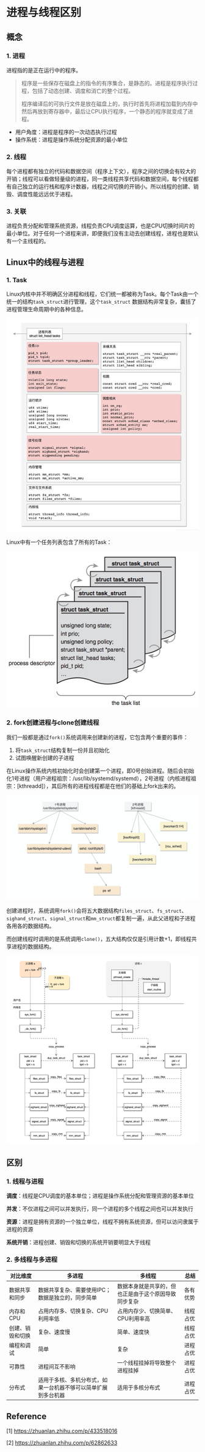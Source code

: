 # 进程与线程区别

## 概念

### 1. 进程

进程指的是正在运行中的程序。

> 程序是一些保存在磁盘上的指令的有序集合，是静态的。进程是程序执行过程，包括了动态创建、调度和消亡的整个过程。
>
> 程序编译后的可执行文件是放在磁盘上的，执行时首先将进程加载到内存中然后再放到寄存器中，最后让CPU执行程序，一个静态的程序就变成了进程。

* 用户角度：进程是程序的一次动态执行过程
* 操作系统：进程是操作系统分配资源的最小单位

### 2. 线程

每个进程都有独立的代码和数据空间（程序上下文），程序之间的切换会有较大的开销；线程可以看做轻量级的进程，同一类线程共享代码和数据空间，每个线程都有自己独立的运行栈和程序计数器，线程之间切换的开销小。所以线程的创建、销毁、调度性能远远优于进程。

### 3. 关联

进程负责分配和管理系统资源，线程负责CPU调度运算，也是CPU切换时间片的最小单位。对于任何一个进程来讲，即便我们没有主动去创建线程，进程也是默认有一个主线程的。

## Linux中的线程与进程

### 1. Task

Linux内核中并不明确区分进程和线程，它们统一都被称为Task。每个Task由一个统一的结构`task_struct`进行管理，这个`task_struct` 数据结构非常复杂，囊括了进程管理生命周期中的各种信息。

![Linux进程数据结构详解_第2张图片](image/de00f72cd0bb45bd926833831c58d39a.jpg)

Linux中有一个任务列表包含了所有的Task：

![img](image/linux_proc1.png)

### 2. fork创建进程与clone创建线程

我们一般都是通过`fork()`系统调用来创建新的进程，它包含两个重要的事件：

1. 将`task_struct`结构复制一份并且初始化
2. 试图唤醒新创建的子进程

在Linux操作系统内核初始化时会创建第一个进程，即0号创始进程。随后会初始化1号进程（用户进程祖宗：/usr/lib/systemd/systemd），2号进程（内核进程祖宗：[kthreadd]），其后所有的进程线程都是在他们的基础上fork出来的。

![image-20220418174103820](image/image-20220418174103820.png)

创建进程时，系统调用`fork()`会将五大数据结构`files_struct`、`fs_struct`、`sighand_struct`、`signal_struct`和`mm_struct`都复制一遍，从此父进程和子进程各用各的数据结构。

而创建线程时调用的是系统调用`clone()`，五大结构仅仅是引用计数+1，即线程共享进程的数据结构。

![线程](image/创建线程.png)

## 区别

### 1. 线程与进程

**调度**：线程是CPU调度的基本单位；进程是操作系统分配和管理资源的基本单位

**并发**：不仅进程之间可以并发执行，同一个进程的多个线程之间也可以并发执行

**资源**：进程是拥有资源的一个独立单位，线程不拥有系统资源，但可以访问隶属于进程的资源

**系统开销**：进程创建、销毁和切换的系统开销要明显大于线程

### 2. 多线程与多进程

| 对比维度         | 多进程                                                       | 多线程                                               | 总结     |
| ---------------- | ------------------------------------------------------------ | ---------------------------------------------------- | -------- |
| 数据共享和同步   | 数据共享复杂、需要使用IPC；数据是独立的，同步简单            | 数据本身就是共享的，但也正是由于这个原因导致同步复杂 | 各有优势 |
| 内存和CPU        | 占用内存多、切换复杂、CPU利用率低                            | 占用内存少、切换简单、CPU利用率高                    | 线程占优 |
| 创建、销毁和切换 | 复杂、速度慢                                                 | 简单、速度快                                         | 线程占优 |
| 编程和调试       | 简单                                                         | 复杂                                                 | 进程占优 |
| 可靠性           | 进程间互不影响                                               | 一个线程挂掉将导致整个进程挂掉                       | 进程占优 |
| 分布式           | 适用于多核、多机分布式，如果一台机器不够可以简单扩展到多台机器 | 适用于多核分布式                                     | 进程占优 |

## Reference

[1] <https://zhuanlan.zhihu.com/p/433518016>

[2] <https://zhuanlan.zhihu.com/p/62862633>
